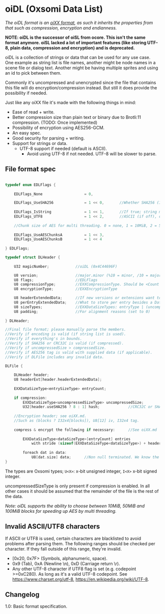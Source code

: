 # oiDL (Oxsomi Data List)

*The oiDL format is an [oiXX format](oiXX.md), as such it inherits the properties from that such as compression, encryption and endianness.*

**NOTE: oiDL is the successor of oiSL from ocore. This isn't the same format anymore. oiSL lacked a lot of important features (like storing UTF-8, plain data, compression and encryption) and is deprecated.**

oiDL is a collection of strings or data that can be used for any use case. One example as string list is file names, another might be node names in a scene file or dialog text. Another might be having multiple sprites and using an id to pick between them.

Commonly it's uncompressed and unencrypted since the file that contains this file will do encryption/compression instead. But still it does provide the possibility if needed.

Just like any oiXX file it's made with the following things in mind: 

- Ease of read + write.
- Better compression size than plain text or binary due to Brotli:11 compression. (TODO: Once implemented)
- Possibility of encryption using AES256-GCM.
- An easy spec.
- Good security for parsing + writing.
- Support for strings or data.
  - UTF-8 support if needed (default is ASCII).
    - Avoid using UTF-8 if not needed. UTF-8 will be slower to parse.

## File format spec

```c

typedef enum EDLFlags {
    
	EDLFlags_None 					= 0,

	EDLFlags_UseSHA256				= 1 << 0,		//Whether SHA256 (1) or CRC32C (0) is used as hash
    
    EDLFlags_IsString				= 1 << 1,		//If true; string must contain valid ASCII characters (or UTF8)
    EDLFlags_UTF8					= 1 << 2,		//ASCII (if off), otherwise UTF-8
        
    //Chunk size of AES for multi threading. 0 = none, 1 = 10MiB, 2 = 50MiB, 3 = 100MiB
        
    EDLFlags_UseAESChunksA			= 1 << 3,
    EDLFlags_UseAESChunksB			= 1 << 4
    
} EDLFlags;

typedef struct DLHeader {
    
	U32 magicNumber;			//oiDL (0x4C44696F)

	U8 version;					//major.minor (%10 = minor, /10 = major (+1 to get real major))
	U8 flags;					//EDLFlags
	U8 compressionType;			//EXXCompressionType. Should be <Count (see oiXX.md).
	U8 encryptionType;			//EXXEncryptionType

	U8 headerExtendedData;		//If new versions or extensions want to add extra data to the header
	U8 perEntryExtendedData;	//What to store per entry besides a DataSizeType
	U8 sizeTypes;				//EXXDataSizeTypes: entryType | (uncompressedSizType << 2) | (dataType << 4)
	U8 padding;					//For alignment reasons (set to 0)
    
} DLHeader;

//Final file format; please manually parse the members.
//Verify if encoding is valid (if string list is used).
//Verify if everything's in bounds.
//Verify if SHA256 or CRC32C is valid (if compressed).
//Verify if uncompressedSize > compressedSize.
//Verify if AES256 tag is valid with supplied data (if applicable).
//Verify if DLFile includes any invalid data.

DLFile {
    
    DLHeader header;
    U8 headerExt[header.headerExtendedData];
    
    EXXDataSizeType<entrySizeType> entryCount;
    
    if compression:
	    EXXDataSizeType<uncompressedSizeType> uncompressedSize;
	    U32[header.useSHA256 ? 8 : 1] hash;				//CRC32C or SHA256
    
    //Encryption header; see oiXX.md.
    //Such as (blocks ? I32x4[blocks]), U8[12] iv, I32x4 tag.
    
    compress & encrypt the following if necessary:		//See oiXX.md
    
	    EXXDataSizeType<dataSizeType>[entryCount] entries
            with stride (sizeof(EXXDataSizeType<dataSizeType>) + header.perDataExtendedData);
    
		foreach dat in data:
			U8[dat.size] data;		//Non null terminated. We know the size
}
```

The types are Oxsomi types; `U<X>`: x-bit unsigned integer, `I<X>` x-bit signed integer.

uncompressedSizeType is only present if compression is enabled. In all other cases it should be assumed that the remainder of the file is the rest of the data.

*Note: oiDL supports the ability to choose between 10MiB, 50MiB and 100MiB blocks for speeding up AES by multi threading.*

## Invalid ASCII/UTF8 characters

If ASCII or UTF8 is used, certain characters are blacklisted to avoid problems after parsing them. The following ranges should be checked per character. If they fall outside of this range, they're invalid.

- [0x20, 0x7F> (Symbols, alphanumeric, space).
- 0x9 (Tab), 0xA (Newline \n), 0xD (Carriage return \r).
- Any other UTF-8 character if UTF8 flag is set (e.g. codepoint >=0xC280). As long as it's a valid UTF-8 codepoint. See https://www.charset.org/utf-8, https://en.wikipedia.org/wiki/UTF-8.

## Changelog

1.0: Basic format specification.

